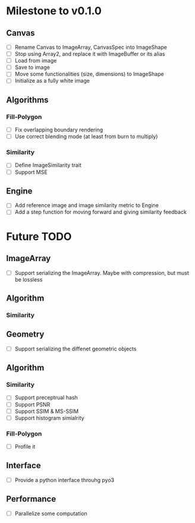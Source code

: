 # Milestone to v0.1.0

## Canvas

- [ ] Rename Canvas to ImageArray, CanvasSpec into ImageShape
- [ ] Stop using Array2, and replace it with ImageBuffer or its alias
- [ ] Load from image
- [ ] Save to image
- [ ] Move some functionalities (size, dimensions) to ImageShape
- [ ] Initialize as a fully white image

## Algorithms

### Fill-Polygon

- [ ] Fix overlapping boundary rendering
- [ ] Use correct blending mode (at least from burn to multiply)

### Similarity

- [ ] Define ImageSimilarity trait
- [ ] Support MSE

## Engine

- [ ] Add reference image and image similarity metric to Engine
- [ ] Add a step function for moving forward and giving similarity feedback

# Future TODO

## ImageArray

- [ ] Support serializing the ImageArray. Maybe with compression, but must be lossless

## Algorithm

### Similarity


## Geometry

- [ ] Support serializing the diffenet geometric objects

## Algorithm

### Similarity

- [ ] Support preceptrual hash
- [ ] Support PSNR
- [ ] Support SSIM & MS-SSIM
- [ ] Support histogram simialrity

### Fill-Polygon

- [ ] Profile it

## Interface

- [ ] Provide a python interface throuhg pyo3

## Performance

- [ ] Parallelize some computation
